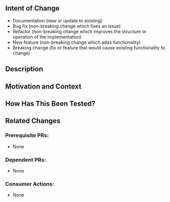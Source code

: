 ## Intent of Change
<!-- Delete all that do not apply                      -->
- Documentation (new or update to existing)
- Bug fix (non-breaking change which fixes an issue)
- Refactor (non-breaking change which improves the structure or operation of the implementation)
- New feature (non-breaking change which adds functionality)
- Breaking change (fix or feature that would cause existing functionality to change)

## Description
<!--- Describe your changes in detail -->

## Motivation and Context
<!--- Why make this change? Link to any existing issues here -->

## How Has This Been Tested?
<!--- Include details of your testing environment, official tests or other methods -->

## Related Changes
<!--- If anything not covered by the headings below, add here  -->

### Prerequisite PRs:
<!--- Add a checklist of items or leave the default of "None" -->
- None

### Dependent PRs:
<!--- Add a checklist of items or leave the default of "None" -->
- None

### Consumer Actions:
<!--- Add a checklist of items or leave the default of "None"
What changes must a consumer of this repository make in order to utilise it?
-->
- None

